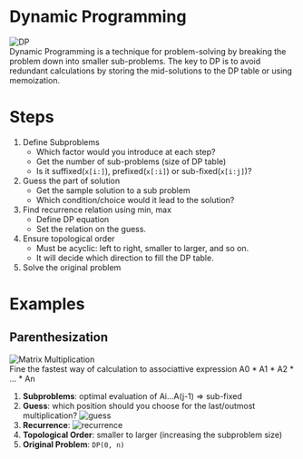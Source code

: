 # Dynamic Programming
![DP](https://i.ytimg.com/vi/aPQY__2H3tE/maxresdefault.jpg)  
 Dynamic Programming is a technique for problem-solving by breaking the problem down into smaller sub-problems. The key to DP is to avoid redundant calculations by storing the mid-solutions to the DP table or using memoization. 

# Steps
1. Define Subproblems
   - Which factor would you introduce at each step?
   - Get the number of sub-problems (size of DP table)
   - Is it suffixed(`x[i:]`), prefixed(`x[:i]`) or sub-fixed(`x[i:j]`)?
2. Guess the part of solution
   - Get the sample solution to a sub problem
   - Which condition/choice would it lead to the solution?
3. Find recurrence relation using min, max
   - Define DP equation
   - Set the relation on the guess.
4. Ensure topological order
   - Must be acyclic: left to right, smaller to larger, and so on.
   - It will decide which direction to fill the DP table.
5. Solve the original problem

# Examples
## Parenthesization
![Matrix Multiplication](https://bruceoutdoors.files.wordpress.com/2015/11/parenthesized-matrices.png?w=640)  
 Fine the fastest way of calculation to associattive expression A0 * A1 * A2 * ... * An
1. **Subproblems**: optimal evaluation of Ai...A(j-1) => sub-fixed
2. **Guess**: which position should you choose for the last/outmost multiplication?
![guess](https://i.imgur.com/iabN50N.png)  
3. **Recurrence**: 
![recurrence](https://i.imgur.com/JQDnllT.png)  
4. **Topological Order**: smaller to larger (increasing the subproblem size)
5. **Original Problem**: `DP(0, n)`

